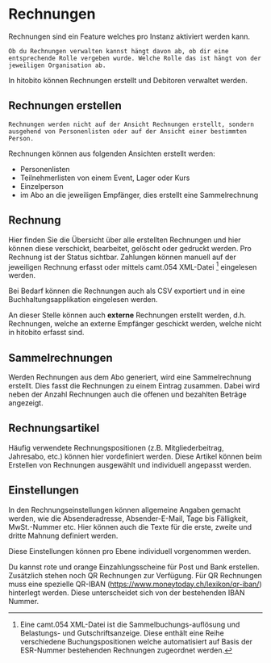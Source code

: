 # Rechnungen

Rechnungen sind ein Feature welches pro Instanz aktiviert werden kann.

```{note}
Ob du Rechnungen verwalten kannst hängt davon ab, ob dir eine entsprechende Rolle vergeben wurde. Welche Rolle das ist hängt von der jeweiligen Organisation ab.
```

In hitobito können Rechnungen erstellt und Debitoren verwaltet werden.

## Rechnungen erstellen

```{note}
Rechnungen werden nicht auf der Ansicht Rechnungen erstellt, sondern ausgehend von Personenlisten oder auf der Ansicht einer bestimmten Person.
```

Rechnungen können aus folgenden Ansichten erstellt werden:

- Personenlisten
- Teilnehmerlisten von einem Event, Lager oder Kurs
- Einzelperson
- im Abo an die jeweiligen Empfänger, dies erstellt eine Sammelrechnung

## Rechnung

Hier finden Sie die Übersicht über alle erstellten Rechnungen und hier können diese verschickt, bearbeitet, gelöscht oder gedruckt werden. Pro Rechnung ist der Status sichtbar. Zahlungen können manuell auf der jeweiligen Rechnung erfasst oder mittels camt.054 XML-Datei [^f2] eingelesen werden.

Bei Bedarf können die Rechnungen auch als CSV exportiert und in eine Buchhaltungsapplikation eingelesen werden.

An dieser Stelle können auch **externe** Rechnungen erstellt werden, d.h. Rechnungen, welche an externe Empfänger geschickt werden, welche nicht in hitobito erfasst sind.

## Sammelrechnungen

Werden Rechnungen aus dem Abo generiert, wird eine Sammelrechnung erstellt. Dies fasst die Rechnungen zu einem Eintrag zusammen. Dabei wird neben der Anzahl Rechnungen auch die offenen und bezahlten Beträge angezeigt.

## Rechnungsartikel

Häufig verwendete Rechnungspositionen (z.B. Mitgliederbeitrag, Jahresabo, etc.) können hier vordefiniert werden. Diese Artikel können beim Erstellen von Rechnungen ausgewählt und individuell angepasst werden.

## Einstellungen

In den Rechnungseinstellungen können allgemeine Angaben gemacht werden, wie die Absenderadresse, Absender-E-Mail, Tage bis Fälligkeit, MwSt.-Nummer etc. Hier können auch die Texte für die erste, zweite und dritte Mahnung definiert werden.

Diese Einstellungen können pro Ebene individuell vorgenommen werden.

Du kannst rote und orange Einzahlungsscheine für Post und Bank erstellen. Zusätzlich stehen noch QR Rechnungen zur Verfügung. Für QR Rechnungen muss eine spezielle QR-IBAN (<https://www.moneytoday.ch/lexikon/qr-iban/>) hinterlegt werden. Diese unterscheidet sich von der bestehenden IBAN Nummer.

[^f2]: Eine camt.054 XML-Datei ist die Sammelbuchungs-auflösung und Belastungs- und Gutschriftsanzeige. Diese enthält eine Reihe verschiedene Buchungspositionen welche automatisiert auf Basis der ESR-Nummer bestehenden Rechnungen zugeordnet werden.
